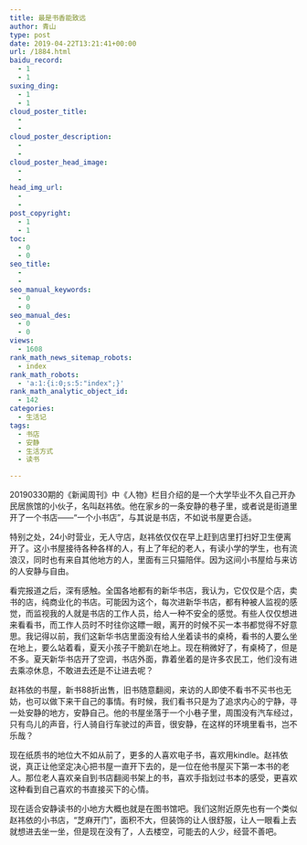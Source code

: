```yaml
---
title: 最是书香能致远
author: 青山
type: post
date: 2019-04-22T13:21:41+00:00
url: /1884.html
baidu_record:
  - 1
  - 1
suxing_ding:
  - 1
  - 1
cloud_poster_title:
  - 
  - 
cloud_poster_description:
  - 
  - 
cloud_poster_head_image:
  - 
  - 
head_img_url:
  - 
  - 
post_copyright:
  - 1
  - 1
toc:
  - 0
  - 0
seo_title:
  - 
  - 
seo_manual_keywords:
  - 0
  - 0
seo_manual_des:
  - 0
  - 0
views:
  - 1608
rank_math_news_sitemap_robots:
  - index
rank_math_robots:
  - 'a:1:{i:0;s:5:"index";}'
rank_math_analytic_object_id:
  - 142
categories:
  - 生活记
tags:
  - 书店
  - 安静
  - 生活方式
  - 读书

---
```

20190330期的《新闻周刊》中《人物》栏目介绍的是一个大学毕业不久自己开办民居旅馆的小伙子，名叫赵祎依。他在家乡的一条安静的巷子里，或者说是街道里开了一个书店——“一个小书店”，与其说是书店，不如说书屋更合适。

特别之处，24小时营业，无人守店，赵祎依仅仅在早上赶到店里打扫好卫生便离开了。这小书屋接待各种各样的人，有上了年纪的老人，有读小学的学生，也有流浪汉，同时也有来自其他地方的人，里面有三只猫陪伴。因为这间小书屋给与来访的人安静与自由。

看完报道之后，深有感触。全国各地都有的新华书店，我认为，它仅仅是个店，卖书的店，纯商业化的书店。可能因为这个，每次进新华书店，都有种被人监视的感觉，而监视我的人就是书店的工作人员，给人一种不安全的感觉。有些人仅仅想进来看看书，而工作人员时不时往你这瞟一眼，离开的时候不买一本书都觉得不好意思。我记得以前，我们这新华书店里面没有给人坐着读书的桌椅，看书的人要么坐在地上，要么站着看，夏天小孩子干脆趴在地上。现在稍微好了，有桌椅了，但是不多。夏天新华书店开了空调，书店外面，靠着坐着的是许多农民工，他们没有进去乘凉休息，不敢进去还是不让进去呢？

赵祎依的书屋，新书88折出售，旧书随意翻阅，来访的人即使不看书不买书也无妨，也可以做下来干自己的事情。有时候，我们看书只是为了追求内心的宁静，寻一处安静的地方，安静自己。他的书屋坐落于一个小巷子里，周围没有汽车经过，只有鸟儿的声音，行人骑自行车驶过的声音，很安静，在这样的环境里看书，岂不乐哉？

现在纸质书的地位大不如从前了，更多的人喜欢电子书，喜欢用kindle。赵祎依说，真正让他坚定决心把书屋一直开下去的，是一位在他书屋买下第一本书的老人。那位老人喜欢亲自到书店翻阅书架上的书，喜欢手指划过书本的感受，更喜欢这种看到自己喜欢的书直接买下的心情。

现在适合安静读书的小地方大概也就是在图书馆吧。我们这附近原先也有一个类似赵祎依的小书店，“芝麻开门”，面积不大，但装饰的让人很舒服，让人一眼看上去就想进去坐一坐，但是现在没有了，人去楼空，可能去的人少，经营不善吧。